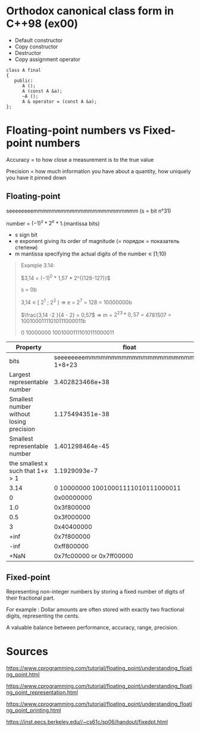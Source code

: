 # Orthodox canonical class form in C++98 (ex00)

- Default constructor
- Copy constructor
- Destructor
- Copy assignment operator

```
class A final
{
   public:
      A ();
      A (const A &a);
      ~A ();
      A & operator = (const A &a);
};
```
# Floating-point numbers vs Fixed-point numbers
Accuracy = to how close a measurement is to the true value

Precision = how much information you have about a quantity, how uniquely you have it pinned down


## Floating-point

seeeeeeeemmmmmmmmmmmmmmmmmmmmmmm (s = bit n°31)

number = ${(-1)}^{s}$ * $2^e$ * 1.(mantissa bits)

- s sign bit
- e exponent giving its order of magnitude (= порядок = показатель степени)
- m mantissa specifying the actual digits of the number ∊ [1;10)

> Example 3.14:
> 
> $3,14 =  ${(-1)}^0$ * 1,57 * 2^{(128-127)}$
>
> s = 0b
>
> 3,14 ∊ [ $2^1$ ; $2^2$ ) => e = $2^7$ = 128 = 10000000b
>
> $\frac{3,14 -2 }{4 - 2} = 0,57$ => m = $2^{23}*0,57$ = 4781507 = 10010001111010111000011b
>
> 0 10000000 10010001111010111000011

Property	                                 | float                                   | double
------------------------------------------|-----------------------------------------|----------------------------
bits                                      | seeeeeeeemmmmmmmmmmmmmmmmmmmmmmm 1+8+23 | 1+11+52
Largest representable number	            | 3.402823466e+38	                        | 1.7976931348623157e+308
Smallest number without losing precision	| 1.175494351e-38	                        | 2.2250738585072014e-308
Smallest representable number  	         | 1.401298464e-45	                        | 5e-324
the smallest x such that 1+x > 1          | 1.1929093e-7	                           | 2.220446049250313e-16
3.14                                      | 0 10000000 10010001111010111000011      |
0                                         | 0x00000000                              |
1.0                                       | 0x3f800000                              |
0.5                                       | 0x3f000000                              |
3                                         | 0x40400000                              |
+inf                                      | 0x7f800000                              |
-inf                                      | 0xff800000                              |
+NaN                                      | 0x7fc00000 or 0x7ff00000                |

## Fixed-point

Representing non-integer numbers by storing a fixed number of digits of their fractional part. 

For example : Dollar amounts are often stored with exactly two fractional digits, representing the cents.

A valuable balance between performance, accuracy, range, precision.


# Sources
https://www.cprogramming.com/tutorial/floating_point/understanding_floating_point.html

https://www.cprogramming.com/tutorial/floating_point/understanding_floating_point_representation.html

https://www.cprogramming.com/tutorial/floating_point/understanding_floating_point_printing.html

https://inst.eecs.berkeley.edu//~cs61c/sp06/handout/fixedpt.html 
